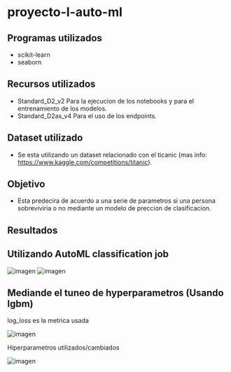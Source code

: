 # proyecto-I-auto-ml

## Programas utilizados
- scikit-learn
- seaborn

## Recursos utilizados
- Standard_D2_v2 Para la ejecucion de los notebooks y para el entrenamiento de los modelos.
- Standard_D2as_v4 Para el uso de los endpoints.

## Dataset utilizado
- Se esta utilizando un dataset relacionado con el ticanic (mas info: https://www.kaggle.com/competitions/titanic).

## Objetivo
- Esta predecira de acuerdo a una serie de parametros si una persona sobreviviria o no mediante un modelo de preccion de clasificacion.

## Resultados

## Utilizando AutoML classification job
![imagen](https://github.com/wirauzz/proyecto-I-auto-ml/assets/49323525/d846c687-9a37-46ac-b23a-def65bd67b40)
![imagen](https://github.com/wirauzz/proyecto-I-auto-ml/assets/49323525/0f6ecdd3-99f6-4d25-9d52-0a2e5239411f)

## Mediande el tuneo de hyperparametros (Usando lgbm) 

log_loss es la metrica usada

![imagen](https://github.com/wirauzz/proyecto-I-auto-ml/assets/49323525/4f533fc2-bcff-4760-a3b2-521b30896a57)

Hiperparametros utilizados/cambiados

![imagen](https://github.com/wirauzz/proyecto-I-auto-ml/assets/49323525/399b6fc5-5a16-4f85-a528-f2303fdf9920)


